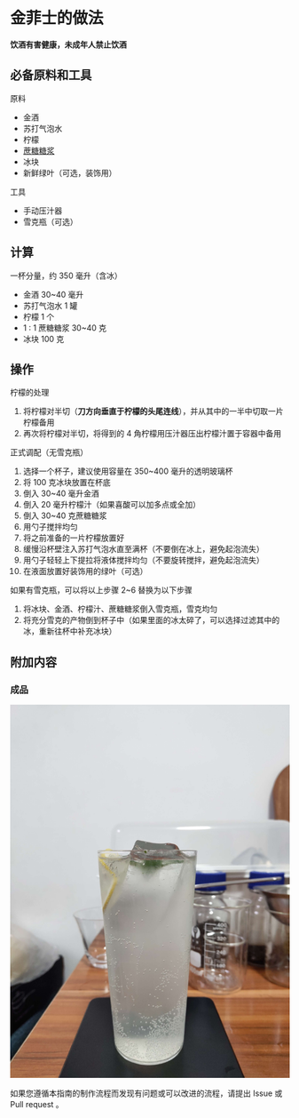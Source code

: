 # 金菲士的做法

**饮酒有害健康，未成年人禁止饮酒**

## 必备原料和工具

原料

- 金酒
- 苏打气泡水
- 柠檬
- [蔗糖糖浆](../condiment/蔗糖糖浆.md)
- 冰块
- 新鲜绿叶（可选，装饰用）

工具

- 手动压汁器
- 雪克瓶（可选）

## 计算

一杯分量，约 350 毫升（含冰）

- 金酒 30~40 毫升
- 苏打气泡水 1 罐
- 柠檬 1 个
- 1 : 1 蔗糖糖浆 30~40 克
- 冰块 100 克

## 操作

柠檬的处理

1. 将柠檬对半切（**刀方向垂直于柠檬的头尾连线**），并从其中的一半中切取一片柠檬备用
2. 再次将柠檬对半切，将得到的 4 角柠檬用压汁器压出柠檬汁置于容器中备用

正式调配（无雪克瓶）

1. 选择一个杯子，建议使用容量在 350~400 毫升的透明玻璃杯
2. 将 100 克冰块放置在杯底
3. 倒入 30~40 毫升金酒
4. 倒入 20 毫升柠檬汁（如果喜酸可以加多点或全加）
5. 倒入 30~40 克蔗糖糖浆
6. 用勺子搅拌均匀
7. 将之前准备的一片柠檬放置好
8. 缓慢沿杯壁注入苏打气泡水直至满杯（不要倒在冰上，避免起泡流失）
9. 用勺子轻轻上下提拉将液体搅拌均匀（不要旋转搅拌，避免起泡流失）
10. 在液面放置好装饰用的绿叶（可选）

如果有雪克瓶，可以将以上步骤 2~6 替换为以下步骤

1. 将冰块、金酒、柠檬汁、蔗糖糖浆倒入雪克瓶，雪克均匀
2. 将充分雪克的产物倒到杯子中（如果里面的冰太碎了，可以选择过滤其中的冰，重新往杯中补充冰块）

## 附加内容

### 成品

![gin-fizz](金菲士/gin-fizz.jpg)

如果您遵循本指南的制作流程而发现有问题或可以改进的流程，请提出 Issue 或 Pull request 。
